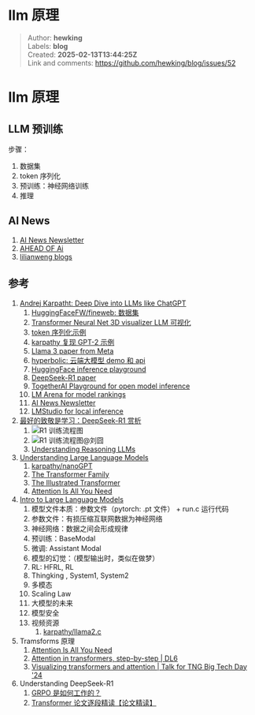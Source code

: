 # llm 原理

> Author: **hewking**  
> Labels: **blog**  
> Created: **2025-02-13T13:44:25Z**  
> Link and comments: <https://github.com/hewking/blog/issues/52>  


# llm 原理

## LLM 预训练

步骤：

1. 数据集
2. token 序列化
3. 预训练：神经网络训练
4. 推理

## AI News

1. [AI News Newsletter](https://buttondown.com/ainews)
2. [AHEAD OF Ai](https://magazine.sebastianraschka.com)
3. [lilianweng blogs](https://lilianweng.github.io/archives/)

## 参考

1. [Andrej Karpatht: Deep Dive into LLMs like ChatGPT ](https://www.youtube.com/watch?v=7xTGNNLPyMI&t=10913s)
   1. [HuggingFaceFW/fineweb: 数据集](https://huggingface.co/datasets/HuggingFaceFW/fineweb)
   2. [Transformer Neural Net 3D visualizer LLM 可视化](https://bbycroft.net/llm)
   3. [token 序列化示例](https://tiktokenizer.vercel.app/)
   4. [karpathy 复现 GPT-2 示例](https://github.com/karpathy/llm.c/discussions/677)
   5. [Llama 3 paper from Meta](https://arxiv.org/abs/2407.21783)
   6. [hyperbolic: 云端大模型 demo 和 api](https://app.hyperbolic.xyz/models)
   7. [HuggingFace inference playground](https://huggingface.co/spaces/huggingface/inference-playground)
   8. [DeepSeek-R1 paper](https://arxiv.org/abs/2501.12948)
   9. [TogetherAI Playground for open model inference](https://api.together.xyz/playground)
   10. [LM Arena for model rankings](https://lmarena.ai/)
   11. [AI News Newsletter](https://buttondown.com/ainews)
   12. [LMStudio for local inference](https://lmstudio.ai/)
2. [最好的致敬是学习：DeepSeek-R1 赏析](https://www.bilibili.com/video/BV1bnNDeFELK/?spm_id_from=333.337.search-card.all.click&vd_source=372969eee60ab0f69d248a32e78e79b7)
   1. ![ R1 训练流程图](https://cdn.jsdelivr.net/gh/hewking/myrepo/image/20250212213933.png)
   2. ![R1 训练流程图@刘囧](https://cdn.jsdelivr.net/gh/hewking/myrepo/image/20250212214018.png)
   3. [Understanding Reasoning LLMs](https://magazine.sebastianraschka.com/p/understanding-reasoning-llms)
3. [Understanding Large Language Models](https://magazine.sebastianraschka.com/p/understanding-large-language-models)
   1. [karpathy/nanoGPT](https://github.com/karpathy/nanoGPT)
   2. [The Transformer Family](https://lilianweng.github.io/posts/2020-04-07-the-transformer-family/)
   3. [The Illustrated Transformer](https://jalammar.github.io/illustrated-transformer/)
   4. [Attention Is All You Need](https://arxiv.org/abs/1706.03762)
4. [Intro to Large Language Models](https://www.youtube.com/watch?v=zjkBMFhNj_g)
   1. 模型文件本质：参数文件（pytorch: .pt 文件） + run.c 运行代码
   2. 参数文件：有损压缩互联网数据为神经网络
   3. 神经网络：数据之间会形成规律
   4. 预训练：BaseModal
   5. 微调: Assistant Modal
   6. 模型的幻觉：（模型输出时，类似在做梦）
   7. RL: HFRL, RL
   8. Thingking , System1, System2
   9. 多模态
   10. Scaling Law
   11. 大模型的未来
   12. 模型安全
   13. 视频资源
       1. [karpathy/llama2.c](https://github.com/karpathy/llama2.c/blob/master/run.c)
5. Tramsforms 原理
   1. [Attention Is All You Need](https://arxiv.org/abs/1706.03762)
   2. [Attention in transformers, step-by-step | DL6](https://www.youtube.com/watch?v=eMlx5fFNoYc)
   3. [Visualizing transformers and attention | Talk for TNG Big Tech Day '24](https://www.youtube.com/watch?v=KJtZARuO3JY)
6. Understanding DeepSeek-R1
   1. [GRPO 是如何工作的？](https://www.youtube.com/watch?v=iHlarYGLMbY)
   2. [Transformer 论文逐段精读【论文精读】](https://www.bilibili.com/video/BV1pu411o7BE/?vd_source=372969eee60ab0f69d248a32e78e79b7)
